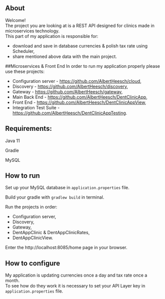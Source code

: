 ## About
Welcome!  
The project you are looking at is a REST API designed for clinics made in microservices technology.  
This part of my application is responsible for:
- download and save in database currencies & polish tax rate using Scheduler,
- share mentioned above data with the main project.

##Microservices & Front End
In order to run my application properly please use these projects:
- Configuration server - https://github.com/AlbertHeesch/cloud,
- Discovery - https://github.com/AlbertHeesch/discovery,
- Gateway - https://github.com/AlbertHeesch/gateway,
- Main Back End - https://github.com/AlbertHeesch/DentClinicApp,
- Front End - https://github.com/AlbertHeesch/DentClinicAppView,
- Integration Test Suite - https://github.com/AlbertHeesch/DentClinicAppTesting.

## Requirements:

Java 11

Gradle

MySQL

## How to run
Set up your MySQL database in `application.properties` file.

Build your gradle with `gradlew build` in terminal.

Run the projects in order:
- Configuration server,
- Discovery,
- Gateway,
- DentAppClinic & DentAppClinicRates,
- DentAppClinicView.

Enter the http://localhost:8085/home page in your browser.

## How to configure
My application is updating currencies once a day and tax rate once a month.  
To see how do they work it is necessary to set your API Layer key in `application.properties` file.